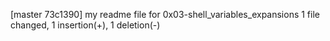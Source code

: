 [master 73c1390] my readme file for 0x03-shell_variables_expansions
 1 file changed, 1 insertion(+), 1 deletion(-)
